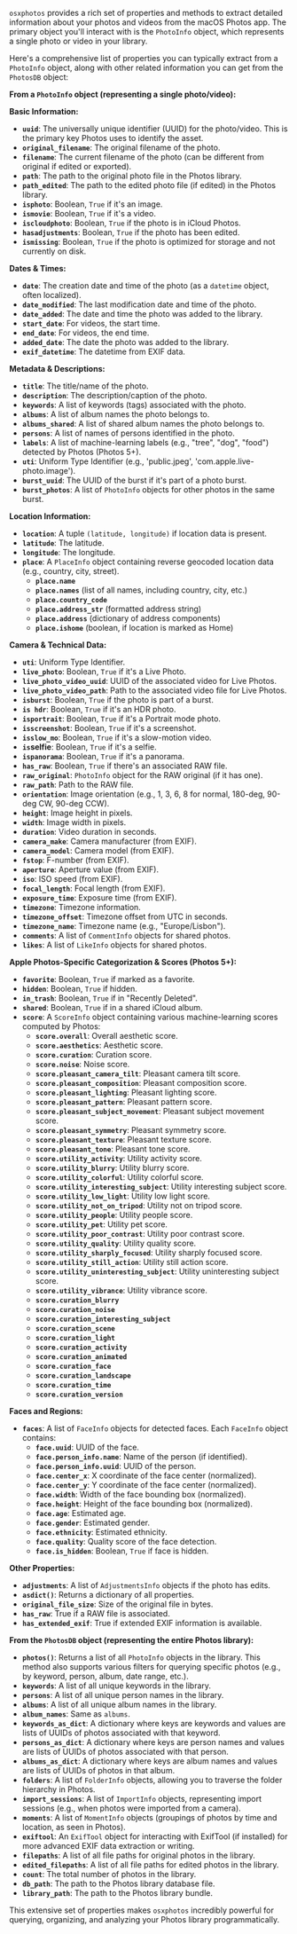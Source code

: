 `osxphotos` provides a rich set of properties and methods to extract detailed information about your photos and videos from the macOS Photos app. The primary object you'll interact with is the `PhotoInfo` object, which represents a single photo or video in your library.

Here's a comprehensive list of properties you can typically extract from a `PhotoInfo` object, along with other related information you can get from the `PhotosDB` object:

**From a `PhotoInfo` object (representing a single photo/video):**

**Basic Information:**

* **`uuid`**: The universally unique identifier (UUID) for the photo/video. This is the primary key Photos uses to identify the asset.
* **`original_filename`**: The original filename of the photo.
* **`filename`**: The current filename of the photo (can be different from original if edited or exported).
* **`path`**: The path to the original photo file in the Photos library.
* **`path_edited`**: The path to the edited photo file (if edited) in the Photos library.
* **`isphoto`**: Boolean, `True` if it's an image.
* **`ismovie`**: Boolean, `True` if it's a video.
* **`iscloudphoto`**: Boolean, `True` if the photo is in iCloud Photos.
* **`hasadjustments`**: Boolean, `True` if the photo has been edited.
* **`ismissing`**: Boolean, `True` if the photo is optimized for storage and not currently on disk.

**Dates & Times:**

* **`date`**: The creation date and time of the photo (as a `datetime` object, often localized).
* **`date_modified`**: The last modification date and time of the photo.
* **`date_added`**: The date and time the photo was added to the library.
* **`start_date`**: For videos, the start time.
* **`end_date`**: For videos, the end time.
* **`added_date`**: The date the photo was added to the library.
* **`exif_datetime`**: The datetime from EXIF data.

**Metadata & Descriptions:**

* **`title`**: The title/name of the photo.
* **`description`**: The description/caption of the photo.
* **`keywords`**: A list of keywords (tags) associated with the photo.
* **`albums`**: A list of album names the photo belongs to.
* **`albums_shared`**: A list of shared album names the photo belongs to.
* **`persons`**: A list of names of persons identified in the photo.
* **`labels`**: A list of machine-learning labels (e.g., "tree", "dog", "food") detected by Photos (Photos 5+).
* **`uti`**: Uniform Type Identifier (e.g., 'public.jpeg', 'com.apple.live-photo.image').
* **`burst_uuid`**: The UUID of the burst if it's part of a photo burst.
* **`burst_photos`**: A list of `PhotoInfo` objects for other photos in the same burst.

**Location Information:**

* **`location`**: A tuple `(latitude, longitude)` if location data is present.
* **`latitude`**: The latitude.
* **`longitude`**: The longitude.
* **`place`**: A `PlaceInfo` object containing reverse geocoded location data (e.g., country, city, street).
    * **`place.name`**
    * **`place.names`** (list of all names, including country, city, etc.)
    * **`place.country_code`**
    * **`place.address_str`** (formatted address string)
    * **`place.address`** (dictionary of address components)
    * **`place.ishome`** (boolean, if location is marked as Home)

**Camera & Technical Data:**

* **`uti`**: Uniform Type Identifier.
* **`live_photo`**: Boolean, `True` if it's a Live Photo.
* **`live_photo_video_uuid`**: UUID of the associated video for Live Photos.
* **`live_photo_video_path`**: Path to the associated video file for Live Photos.
* **`isburst`**: Boolean, `True` if the photo is part of a burst.
* **`is hdr`**: Boolean, `True` if it's an HDR photo.
* **`isportrait`**: Boolean, `True` if it's a Portrait mode photo.
* **`isscreenshot`**: Boolean, `True` if it's a screenshot.
* **`isslow_mo`**: Boolean, `True` if it's a slow-motion video.
* **`is`selfie**: Boolean, `True` if it's a selfie.
* **`ispanorama`**: Boolean, `True` if it's a panorama.
* **`has_raw`**: Boolean, `True` if there's an associated RAW file.
* **`raw_original`**: `PhotoInfo` object for the RAW original (if it has one).
* **`raw_path`**: Path to the RAW file.
* **`orientation`**: Image orientation (e.g., 1, 3, 6, 8 for normal, 180-deg, 90-deg CW, 90-deg CCW).
* **`height`**: Image height in pixels.
* **`width`**: Image width in pixels.
* **`duration`**: Video duration in seconds.
* **`camera_make`**: Camera manufacturer (from EXIF).
* **`camera_model`**: Camera model (from EXIF).
* **`fstop`**: F-number (from EXIF).
* **`aperture`**: Aperture value (from EXIF).
* **`iso`**: ISO speed (from EXIF).
* **`focal_length`**: Focal length (from EXIF).
* **`exposure_time`**: Exposure time (from EXIF).
* **`timezone`**: Timezone information.
* **`timezone_offset`**: Timezone offset from UTC in seconds.
* **`timezone_name`**: Timezone name (e.g., "Europe/Lisbon").
* **`comments`**: A list of `CommentInfo` objects for shared photos.
* **`likes`**: A list of `LikeInfo` objects for shared photos.

**Apple Photos-Specific Categorization & Scores (Photos 5+):**

* **`favorite`**: Boolean, `True` if marked as a favorite.
* **`hidden`**: Boolean, `True` if hidden.
* **`in_trash`**: Boolean, `True` if in "Recently Deleted".
* **`shared`**: Boolean, `True` if in a shared iCloud album.
* **`score`**: A `ScoreInfo` object containing various machine-learning scores computed by Photos:
    * **`score.overall`**: Overall aesthetic score.
    * **`score.aesthetics`**: Aesthetic score.
    * **`score.curation`**: Curation score.
    * **`score.noise`**: Noise score.
    * **`score.pleasant_camera_tilt`**: Pleasant camera tilt score.
    * **`score.pleasant_composition`**: Pleasant composition score.
    * **`score.pleasant_lighting`**: Pleasant lighting score.
    * **`score.pleasant_pattern`**: Pleasant pattern score.
    * **`score.pleasant_subject_movement`**: Pleasant subject movement score.
    * **`score.pleasant_symmetry`**: Pleasant symmetry score.
    * **`score.pleasant_texture`**: Pleasant texture score.
    * **`score.pleasant_tone`**: Pleasant tone score.
    * **`score.utility_activity`**: Utility activity score.
    * **`score.utility_blurry`**: Utility blurry score.
    * **`score.utility_colorful`**: Utility colorful score.
    * **`score.utility_interesting_subject`**: Utility interesting subject score.
    * **`score.utility_low_light`**: Utility low light score.
    * **`score.utility_not_on_tripod`**: Utility not on tripod score.
    * **`score.utility_people`**: Utility people score.
    * **`score.utility_pet`**: Utility pet score.
    * **`score.utility_poor_contrast`**: Utility poor contrast score.
    * **`score.utility_quality`**: Utility quality score.
    * **`score.utility_sharply_focused`**: Utility sharply focused score.
    * **`score.utility_still_action`**: Utility still action score.
    * **`score.utility_uninteresting_subject`**: Utility uninteresting subject score.
    * **`score.utility_vibrance`**: Utility vibrance score.
    * **`score.curation_blurry`**
    * **`score.curation_noise`**
    * **`score.curation_interesting_subject`**
    * **`score.curation_scene`**
    * **`score.curation_light`**
    * **`score.curation_activity`**
    * **`score.curation_animated`**
    * **`score.curation_face`**
    * **`score.curation_landscape`**
    * **`score.curation_time`**
    * **`score.curation_version`**

**Faces and Regions:**

* **`faces`**: A list of `FaceInfo` objects for detected faces. Each `FaceInfo` object contains:
    * **`face.uuid`**: UUID of the face.
    * **`face.person_info.name`**: Name of the person (if identified).
    * **`face.person_info.uuid`**: UUID of the person.
    * **`face.center_x`**: X coordinate of the face center (normalized).
    * **`face.center_y`**: Y coordinate of the face center (normalized).
    * **`face.width`**: Width of the face bounding box (normalized).
    * **`face.height`**: Height of the face bounding box (normalized).
    * **`face.age`**: Estimated age.
    * **`face.gender`**: Estimated gender.
    * **`face.ethnicity`**: Estimated ethnicity.
    * **`face.quality`**: Quality score of the face detection.
    * **`face.is_hidden`**: Boolean, `True` if face is hidden.

**Other Properties:**

* **`adjustments`**: A list of `AdjustmentsInfo` objects if the photo has edits.
* **`asdict()`**: Returns a dictionary of all properties.
* **`original_file_size`**: Size of the original file in bytes.
* **`has_raw`**: True if a RAW file is associated.
* **`has_extended_exif`**: True if extended EXIF information is available.

**From the `PhotosDB` object (representing the entire Photos library):**

* **`photos()`**: Returns a list of all `PhotoInfo` objects in the library. This method also supports various filters for querying specific photos (e.g., by keyword, person, album, date range, etc.).
* **`keywords`**: A list of all unique keywords in the library.
* **`persons`**: A list of all unique person names in the library.
* **`albums`**: A list of all unique album names in the library.
* **`album_names`**: Same as `albums`.
* **`keywords_as_dict`**: A dictionary where keys are keywords and values are lists of UUIDs of photos associated with that keyword.
* **`persons_as_dict`**: A dictionary where keys are person names and values are lists of UUIDs of photos associated with that person.
* **`albums_as_dict`**: A dictionary where keys are album names and values are lists of UUIDs of photos in that album.
* **`folders`**: A list of `FolderInfo` objects, allowing you to traverse the folder hierarchy in Photos.
* **`import_sessions`**: A list of `ImportInfo` objects, representing import sessions (e.g., when photos were imported from a camera).
* **`moments`**: A list of `MomentInfo` objects (groupings of photos by time and location, as seen in Photos).
* **`exiftool`**: An `ExifTool` object for interacting with ExifTool (if installed) for more advanced EXIF data extraction or writing.
* **`filepaths`**: A list of all file paths for original photos in the library.
* **`edited_filepaths`**: A list of all file paths for edited photos in the library.
* **`count`**: The total number of photos in the library.
* **`db_path`**: The path to the Photos library database file.
* **`library_path`**: The path to the Photos library bundle.

This extensive set of properties makes `osxphotos` incredibly powerful for querying, organizing, and analyzing your Photos library programmatically.